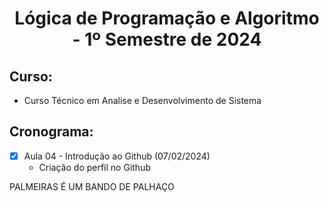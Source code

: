 <h1 align= "center">
  Lógica de Programação e Algoritmo - 1º Semestre de 2024
</h1>

## Curso:
- Curso Técnico em Analise e Desenvolvimento de Sistema

 ## Cronograma:
 - [x] Aula 04 - Introdução ao Github (07/02/2024)
    - Criação do perfil no Github


PALMEIRAS É UM BANDO DE PALHAÇO
      
      

